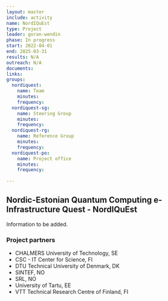 ```yaml
---
layout: master
include: activity
name: NordIQuEst
type: Project
leader: goran-wendin
phase: In progress
start: 2022-04-01
end: 2025-03-31
results: N/A
outreach: N/A
documents:
links:
groups:
  nordiquest:
    name: Team
    minutes: 
    frequency: 
  nordiquest-sg:
    name: Steering Group
    minutes: 
    frequency: 
  nordiquest-rg:
    name: Reference Group
    minutes: 
    frequency: 
  nordiquest-po:
    name: Project office
    minutes:
    frequency: 
     
---
```

## Nordic-Estonian Quantum Computing e-Infrastructure Quest - NordIQuEst

Information to be added.

### Project partners

* CHALMERS University of Technology, SE
* CSC - IT Center for Science, FI
* DTU Technical University of Denmark, DK
* SINTEF, NO
* SRL, NO
* University of Tartu, EE
* VTT Technical Research Centre of Finland, FI

